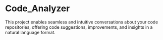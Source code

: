 # Code_Analyzer
This project enables seamless and intuitive conversations about your code repositories, offering code suggestions, improvements, and insights in a natural language format.
